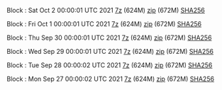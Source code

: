 Block : Sat Oct  2 00:00:01 UTC 2021 [7z](https://transfer.sh/a9W3yV/bootstrap.dat.20211002.7z) (624M) [zip](https://transfer.sh/INJog8/bootstrap.dat.20211002.zip) (672M) [SHA256](https://transfer.sh/08vL4O/sha256.txt)

Block : Fri Oct  1 00:00:01 UTC 2021 [7z](https://transfer.sh/wuN0lC/bootstrap.dat.20211001.7z) (624M) [zip](https://transfer.sh/gyIp4Q/bootstrap.dat.20211001.zip) (672M) [SHA256](https://transfer.sh/YImAbl/sha256.txt)

Block : Thu Sep 30 00:00:01 UTC 2021 [7z](https://transfer.sh/BkNREB/bootstrap.dat.20210930.7z) (624M) [zip](https://transfer.sh/9InJhT/bootstrap.dat.20210930.zip) (672M) [SHA256](https://transfer.sh/J4nMxU/sha256.txt)

Block : Wed Sep 29 00:00:01 UTC 2021 [7z](https://transfer.sh/0GOITK/bootstrap.dat.20210929.7z) (624M) [zip](https://transfer.sh/mAUFBH/bootstrap.dat.20210929.zip) (672M) [SHA256](https://transfer.sh/fvqVk8/sha256.txt)

Block : Tue Sep 28 00:00:02 UTC 2021 [7z](https://transfer.sh/nmTI7x/bootstrap.dat.20210928.7z) (624M) [zip](https://transfer.sh/KPdONk/bootstrap.dat.20210928.zip) (672M) [SHA256](https://transfer.sh/ygPmx9/sha256.txt)

Block : Mon Sep 27 00:00:02 UTC 2021 [7z](https://transfer.sh/KslIVF/bootstrap.dat.20210927.7z) (624M) [zip](https://transfer.sh/QrCVUD/bootstrap.dat.20210927.zip) (672M) [SHA256](https://transfer.sh/ilgiPo/sha256.txt)
